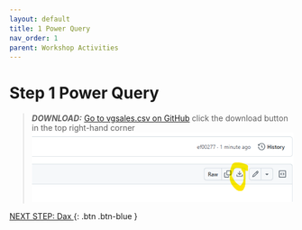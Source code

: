 ```yaml
---
layout: default
title: 1 Power Query
nav_order: 1
parent: Workshop Activities
---
```

# Step 1 Power Query

> **_DOWNLOAD:_**  [Go to vgsales.csv on GitHub](https://github.com/uviclibraries/PowerBI/blob/main/Data/vgsales.csv) click the download button in the top right-hand corner
![alt text](images/image.png)



[NEXT STEP: Dax ](2-DAX.md){: .btn .btn-blue }

